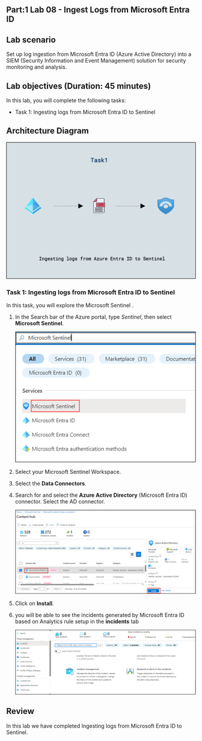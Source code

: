 ## Part:1 Lab 08 - Ingest Logs from Microsoft Entra ID

## Lab scenario
Set up log ingestion from Microsoft Entra ID (Azure Active Directory) into a SIEM (Security Information and Event Management) solution for security monitoring and analysis.

## Lab objectives (Duration: 45 minutes)
In this lab, you will complete the following tasks:
- Task 1: Ingesting logs from Microsoft Entra ID to Sentinel

## Architecture Diagram

   ![](../media/lab08.png)

### Task 1: Ingesting logs from Microsoft Entra ID to Sentinel 

In this task, you will explore the Microsoft Sentinel .

1. In the Search bar of the Azure portal, type *Sentinel*, then select **Microsoft Sentinel**.

     ![Picture 1](../media/image_7.png)

2. Select your Microsoft Sentinel Workspace.

3. Select the **Data Connectors**.

4. Search for and select the **Azure Active Directory** (Microsoft Entra ID) connector. Select the AD connector.

   ![Picture 1](../media/Sentinel_Azure_ad_Connector_install.png)

5. Click on **Install**.

6. you will be able to see the incidents generated by Microsoft Entra ID based on Analytics rule setup in the **incidents** tab

   ![Picture 1](../media/Sentinel_course_incidents_3.png)

## Review
In this lab we have completed Ingesting logs from Microsoft Entra ID to Sentinel.
